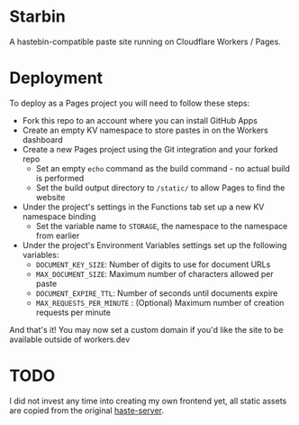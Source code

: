 # Starbin

A hastebin-compatible paste site running on Cloudflare Workers / Pages.

# Deployment

To deploy as a Pages project you will need to follow these steps:

- Fork this repo to an account where you can install GitHub Apps
- Create an empty KV namespace to store pastes in on the Workers dashboard
- Create a new Pages project using the Git integration and your forked repo
  - Set an empty `echo` command as the build command - no actual build is performed
  - Set the build output directory to `/static/` to allow Pages to find the website
- Under the project's settings in the Functions tab set up a new KV namespace binding
  - Set the variable name to `STORAGE`, the namespace to the namespace from earlier
- Under the project's Environment Variables settings set up the following variables:
  - `DOCUMENT_KEY_SIZE`: Number of digits to use for document URLs
  - `MAX_DOCUMENT_SIZE`: Maximum number of characters allowed per paste
  - `DOCUMENT_EXPIRE_TTL`: Number of seconds until documents expire
  - `MAX_REQUESTS_PER_MINUTE` : (Optional) Maximum number of creation requests per minute

And that's it! You may now set a custom domain if you'd like the site to be available outside of workers.dev

# TODO

I did not invest any time into creating my own frontend yet, all static
assets are copied from the original [haste-server](https://github.com/seejohnrun/haste-server).
